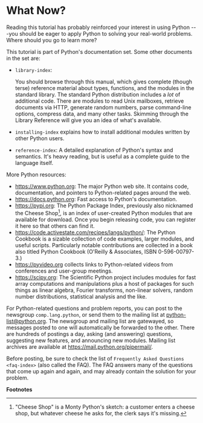 # What Now?

Reading this tutorial has probably reinforced your interest in using Python ---you should be eager to apply Python to solving your real-world problems. Where should you go to learn more?

This tutorial is part of Python's documentation set. Some other documents in the set are:

- `library-index`:

  You should browse through this manual, which gives complete (though terse) reference material about types, functions, and the modules in the standard library. The standard Python distribution includes a *lot* of additional code. There are modules to read Unix mailboxes, retrieve documents via HTTP, generate random numbers, parse command-line options, compress data, and many other tasks. Skimming through the Library Reference will give you an idea of what's available.

- `installing-index` explains how to install additional modules written by other Python users.

- `reference-index`: A detailed explanation of Python's syntax and semantics. It's heavy reading, but is useful as a complete guide to the language itself.

More Python resources:

- <https://www.python.org>: The major Python web site. It contains code, documentation, and pointers to Python-related pages around the web.
- <https://docs.python.org>: Fast access to Python's documentation.
- <https://pypi.org>: The Python Package Index, previously also nicknamed the Cheese Shop[^1], is an index of user-created Python modules that are available for download. Once you begin releasing code, you can register it here so that others can find it.
- <https://code.activestate.com/recipes/langs/python/>: The Python Cookbook is a sizable collection of code examples, larger modules, and useful scripts. Particularly notable contributions are collected in a book also titled Python Cookbook (O'Reilly & Associates, ISBN 0-596-00797-3.)
- <https://pyvideo.org> collects links to Python-related videos from conferences and user-group meetings.
- <https://scipy.org>: The Scientific Python project includes modules for fast array computations and manipulations plus a host of packages for such things as linear algebra, Fourier transforms, non-linear solvers, random number distributions, statistical analysis and the like.

For Python-related questions and problem reports, you can post to the newsgroup `comp.lang.python`, or send them to the mailing list at <python-list@python.org>. The newsgroup and mailing list are gatewayed, so messages posted to one will automatically be forwarded to the other. There are hundreds of postings a day, asking (and answering) questions, suggesting new features, and announcing new modules. Mailing list archives are available at <https://mail.python.org/pipermail/>.

Before posting, be sure to check the list of `Frequently Asked Questions <faq-index>` (also called the FAQ). The FAQ answers many of the questions that come up again and again, and may already contain the solution for your problem.

**Footnotes**

[^1]: "Cheese Shop" is a Monty Python's sketch: a customer enters a cheese shop, but whatever cheese he asks for, the clerk says it's missing.
